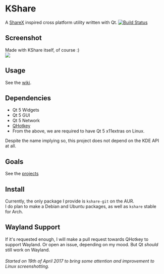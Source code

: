# KShare
A [ShareX](https://getsharex.com/) inspired cross platform utility written with Qt.
[![Build Status](https://nativeci.arsenarsen.com/buildStatus/icon?job=KShare)](https://nativeci.arsenarsen.com/job/KShare)
## Screenshot
Made with KShare itself, of course :)  
![](https://i.arsenarsen.com/2iphpxpah8.png)

## Usage
See the [wiki](https://github.com/ArsenArsen/KShare/wiki).

## Dependencies
* Qt 5 Widgets
* Qt 5 GUI
* Qt 5 Network
* [QHotkey](https://github.com/Skycoder42/QHotkey)
* From the above, we are required to have Qt 5 x11extras on Linux.

Despite the name implying so, this project does not depend on the KDE API at all.

## Goals
See the [projects](https://github.com/ArsenArsen/KShare/projects)

## Install
Currently, the only package I provide is `kshare-git` on the AUR.  
I do plan to make a Debian and Ubuntu packages, as well as `kshare` stable for Arch.

## Wayland Support
If it's requested enough, I will make a pull request towards QHotkey to support Wayland. Or open an issue, depending on my mood. But Qt _should_ still work on Wayland.

###### Started on 19th of April 2017 to bring some attention and improvement to Linux screenshotting.

